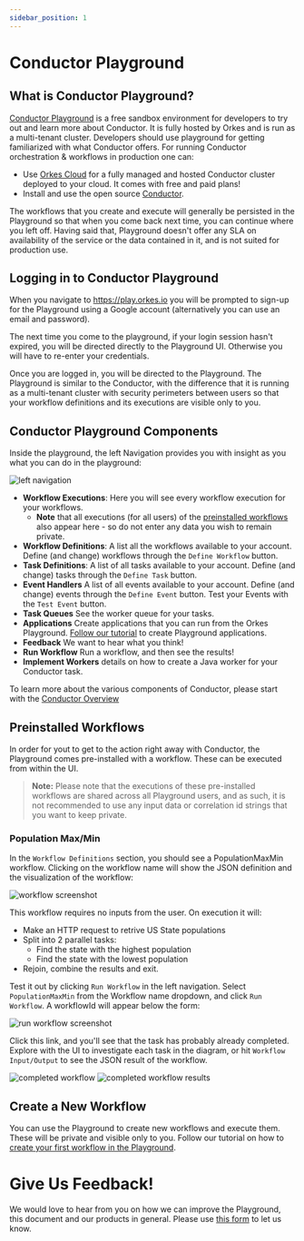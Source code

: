 ```yaml
---
sidebar_position: 1
---
```

# Conductor Playground


## What is Conductor Playground?
[Conductor Playground](https://play.orkes.io) is a free sandbox environment for developers to try out and learn more about Conductor. It is fully hosted by Orkes and is run as a multi-tenant cluster. Developers should use playground for getting familiarized with what Conductor offers.  For running Conductor orchestration & workflows in production one can:

* Use [Orkes Cloud](https://orkes.io/cloud/) for a fully managed and hosted Conductor cluster deployed to your cloud. It comes with free and paid plans!
* Install and use the open source [Conductor](../install/running-locally).

The workflows that you create and execute will generally be persisted in the Playground so that when you come back next time, you can continue where you left off. Having said that, Playground doesn't offer any SLA on availability of the service or the data contained in it, and is not suited for production use.


## Logging in to Conductor Playground

When you navigate to https://play.orkes.io you will be prompted to sign-up for the Playground using a Google account (alternatively you can use an email and password). 

The next time you come to the playground, if your login session hasn't expired, you will be directed directly to the Playground UI. Otherwise you will have to re-enter your credentials.

Once you are logged in, you will be directed to the Playground.  The Playground is similar to the Conductor, with the difference that it is running as a multi-tenant cluster with security perimeters between users so that your workflow definitions and its executions are visible only to you.

## Conductor Playground Components

Inside the playground, the left Navigation provides you with insight as you what you can do in the playground:

![left navigation](/img/playground-left-nav.png)

* **Workflow Executions**:  Here you will see every workflow execution for your workflows.
  * **Note** that all executions (for all users) of the [preinstalled workflows](using-conductor-playground#preinstalled-workflows)  also appear here - so do not enter any data you wish to remain private.
* **Workflow Definitions**: A list all the workflows available to your account. Define (and change) workflows through the ```Define Workflow``` button.
* **Task Definitions**: A list of all tasks available to your account.  Define (and change) tasks through the ```Define Task``` button.
* **Event Handlers**  A list of all events available to your account.  Define (and change) events through the ```Define Event``` button.  Test your Events with the ```Test Event``` button.
* **Task Queues** See the worker queue for your tasks.
* **Applications** Create applications that you can run from the Orkes Playground. [Follow our tutorial](first-playground-application#application) to create Playground applications.
* **Feedback** We want to hear what you think!
* **Run Workflow** Run a workflow, and then see the results!
* **Implement Workers** details on how to create a Java worker for your Conductor task.

To learn more about the various components of Conductor, please start with the [Conductor Overview](../concepts/concepts-overview.md)


## Preinstalled Workflows

In order for yout to get to the action right away with Conductor, the Playground comes pre-installed with a workflow. These can be executed from within the UI. 

> **Note:** Please note that the executions of these pre-installed workflows are shared across all Playground users, and as such, it is not recommended to use any input data or correlation id strings that you want to keep private.

### Population Max/Min

In the ```Workflow Definitions``` section, you should see a PopulationMaxMin workflow.  Clicking on the workflow name will show the JSON definition and the visualization of the workflow:

![workflow screenshot](/img/popmaxmin-workflow.png)

This workflow requires no inputs from the user.  On execution it will:

* Make an HTTP request to retrive US State populations
* Split into 2 parallel tasks:
  * Find the state with the highest population
  * Find the state with the lowest population
* Rejoin, combine the results and exit.

Test it out by clicking ```Run Workflow``` in the left navigation.  Select ```PopulationMaxMin``` from the Workflow name dropdown, and click ```Run Workflow```.  A workflowId will appear below the form:

![run workflow screenshot](/img/popmaxmin-runworkflow.png)

Click this link, and you'll see that the task has probably already completed.  Explore with the UI to investigate each task in the diagram, or hit ```Workflow Input/Output``` to see the JSON result of the workflow.

![completed workflow](/img/playground-popmaxmin-completed.png)
![completed workflow results](/img/playground-popmaxmin-results.png)


## Create a New Workflow
You can use the Playground to create new workflows and execute them. These will be private and visible only to you. Follow our tutorial on how to [create your first workflow in the Playground](first-playground-application).

# Give Us Feedback!
We would love to hear from you on how we can improve the Playground, this document and our products in general. Please use [this form](https://share.hsforms.com/1TmggEej4TbCm0sTWKFDahwcfl4g) to let us know.